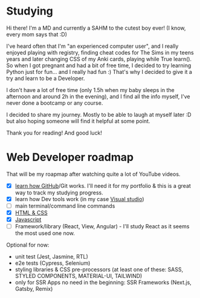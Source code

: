 # Studying
Hi there!
I'm a MD and currently a SAHM to the cutest boy ever! (I know, every mom says that :D)

I've heard often that I'm "an experienced computer user", and I really enjoyed playing with registry, finding cheat codes for The Sims in my teens years and later changing CSS of my Anki cards, playing while True learn(). So when I got pregnant and had a bit of free time, I decided to try learning Python just for fun... and I really had fun :) That's why I decided to give it a try and learn to be a Developer.

I don't have a lot of free time (only 1.5h when my baby sleeps in the afternoon and around 2h in the evening), and I find all the info myself, I've never done a bootcamp or any course.

I decided to share my journey. Mostly to be able to laugh at myself later :D but also hoping someone will find it helpful at some point.

Thank you for reading! And good luck!


# Web Developer roadmap
That will be my roapmap after watching quite a lot of YouTube videos.

- [x] [learn how GitHub](https://github.com/katya-sam/Studying/blob/e5a3d9dc67c561339ac8e8648bdcfdcb4def5a3f/GitHub_basics.md)/Git works. I'll need it for my portfolio & this is a great way to track my studying progress.
- [x] learn how Dev tools work (in my case [Visual studio](https://github.com/katya-sam/Studying/blob/160854151839ef5b6044572bd844029dc14c648b/VisualStudio.md))
- [ ] main terminal/command line commands
- [x] [HTML & CSS](https://freecodecamp.org)
- [x] [Javascript](https://freecodecamp.org)
- [ ] Framework/library (React, View, Angular) - I'll study React as it seems the most used one now.

Optional for now: 
- unit test (Jest, Jasmine, RTL) 
- e2e tests (Cypress, Selenium) 
- styling libraries & CSS pre-processors (at least one of these: SASS, STYLED COMPONENTS, MATERIAL-UI, TAILWIND) 
- only for SSR Apps no need in the beginning: SSR Frameworks (Next.js, Gatsby, Remix)
